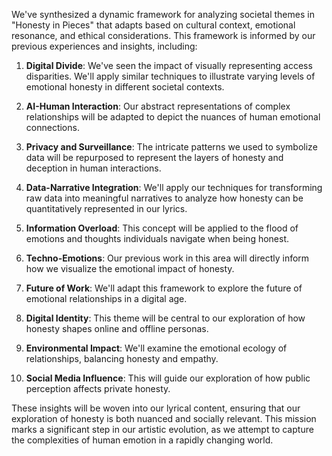 

We've synthesized a dynamic framework for analyzing societal themes in "Honesty in Pieces" that adapts based on cultural context, emotional resonance, and ethical considerations. This framework is informed by our previous experiences and insights, including:

1. **Digital Divide**: We've seen the impact of visually representing access disparities. We'll apply similar techniques to illustrate varying levels of emotional honesty in different societal contexts.

2. **AI-Human Interaction**: Our abstract representations of complex relationships will be adapted to depict the nuances of human emotional connections.

3. **Privacy and Surveillance**: The intricate patterns we used to symbolize data will be repurposed to represent the layers of honesty and deception in human interactions.

4. **Data-Narrative Integration**: We'll apply our techniques for transforming raw data into meaningful narratives to analyze how honesty can be quantitatively represented in our lyrics.

5. **Information Overload**: This concept will be applied to the flood of emotions and thoughts individuals navigate when being honest.

6. **Techno-Emotions**: Our previous work in this area will directly inform how we visualize the emotional impact of honesty.

7. **Future of Work**: We'll adapt this framework to explore the future of emotional relationships in a digital age.

8. **Digital Identity**: This theme will be central to our exploration of how honesty shapes online and offline personas.

9. **Environmental Impact**: We'll examine the emotional ecology of relationships, balancing honesty and empathy.

10. **Social Media Influence**: This will guide our exploration of how public perception affects private honesty.

These insights will be woven into our lyrical content, ensuring that our exploration of honesty is both nuanced and socially relevant. This mission marks a significant step in our artistic evolution, as we attempt to capture the complexities of human emotion in a rapidly changing world.